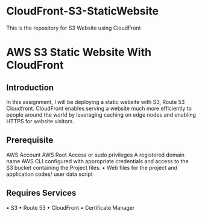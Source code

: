 # CloudFront-S3-StaticWebsite
This is the repository for S3 Website using CloudFront

# AWS S3 Static Website With CloudFront 
## Introduction
In this assignment, I will be deploying a static website with S3, Route 53 Cloudfront.
CloudFront enables serving a website much more efficiently to people around the world by leveraging caching on edge nodes and enabling HTTPS for website visitors.

## Prerequisite
AWS Account
AWS Root Access or sudo privileges
A registered domain name
AWS CLI configured with appropriate credentials and access to the S3 bucket containing the Project files.
•	Web files for the project and application codes/ user data script
## Requires Services 
•	S3
•	Route 53 
•	CloudFront 
•	Certificate Manager 
